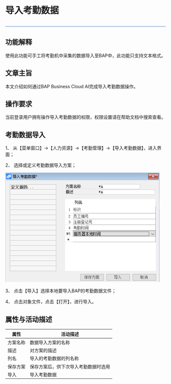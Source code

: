 # 导入考勤数据 

![img](图片/标题.png) 

## 功能解释 

使用此功能可手工将考勤机中采集的数据导入至BAP中，此功能只支持文本格式。

## 文章主旨 

本文介绍如何通过BAP Business Cloud AI完成导入考勤数据操作。

## 操作要求 

当前登录用户拥有操作导入考勤数据的权限，权限设置请在帮助文档中搜索查看。

## 考勤数据导入 

1、 从【菜单窗口】->【人力资源】->【考勤管理】->【导入考勤数据】，进入界面；

2、 选择或定义考勤数据导入方案；

![img](图片/导入1.png) 

3、 点击【导入】选择本地要导入BAP的考勤数据文件；

4、 点击对象文件，点击【打开】，进行导入。

## 属性与活动描述 

| **属性** | **活动描述**                   |
| -------------- | ------------------------------------ |
| 方案名称       | 数据导入方案的名称                   |
| 描述           | 对方案的描述                         |
| 列名           | 导入的考勤数据的列名称               |
| 保存方案       | 保存方案后，供下次导入考勤数据时选用 |
| 导入           | 导入考勤数据                         |

 
